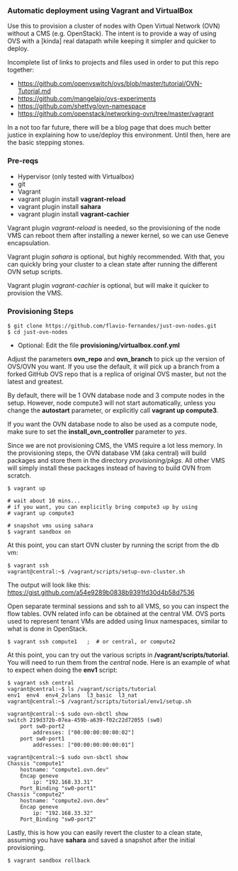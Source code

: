 ### Automatic deployment using Vagrant and VirtualBox

Use this to provision a cluster of nodes with Open Virtual Network
(OVN) without a CMS (e.g. OpenStack). The intent is to provide a way of using OVS
with a [kinda] real datapath while keeping it simpler and quicker to deploy.

Incomplete list of links to projects and files used in order to put this repo together:

- https://github.com/openvswitch/ovs/blob/master/tutorial/OVN-Tutorial.md
- https://github.com/mangelajo/ovs-experiments
- https://github.com/shettyg/ovn-namespace
- https://github.com/openstack/networking-ovn/tree/master/vagrant

In a not too far future, there will be a blog page that does much better justice in explaining how to use/deploy this environment. Until then, here are the basic stepping stones.

### Pre-reqs

- Hypervisor (only tested with Virtualbox)
- git
- Vagrant
- vagrant plugin install **vagrant-reload**
- vagrant plugin install **sahara**
- vagrant plugin install **vagrant-cachier**

Vagrant plugin _vagrant-reload_ is needed, so the provisioning of the node VMS can reboot them after installing a newer kernel, so we can use Geneve encapsulation.

Vagrant plugin _sahara_ is optional, but highly recommended. With that, you can quickly bring your cluster to a clean state after running the different OVN setup scripts.

Vagrant plugin _vagrant-cachier_ is optional, but will make it quicker to provision the VMS.

### Provisioning Steps

    $ git clone https://github.com/flavio-fernandes/just-ovn-nodes.git
    $ cd just-ovn-nodes

- Optional: Edit the file **provisioning/virtualbox.conf.yml**

Adjust the parameters **ovn_repo** and **ovn_branch** to pick up the version of OVS/OVN you want. If you use the default, it will pick up a branch from a forked GitHub OVS repo that is a replica of original OVS master, but not the latest and greatest.

By default, there will be 1 OVN database node and 3 compute nodes in the setup.
However, node compute3 will not start automatically, unless you change the **autostart** parameter, or explicitly call **vagrant up compute3**.

If you want the OVN database node to also be used as a compute node, make sure
to set the **install_ovn_controller** parameter to _yes_.

Since we are not provisioning CMS, the VMS require a lot less memory. In the provisioning steps, the OVN database VM (aka central) will build packages and store them in the directory _provisioning/pkgs_. All other VMS will simply install these packages instead of having to build OVN from scratch.

    $ vagrant up

    # wait about 10 mins...
    # if you want, you can explicitly bring compute3 up by using
    # vagrant up compute3

    # snapshot vms using sahara
    $ vagrant sandbox on

At this point, you can start OVN cluster by running the script from the db vm:

    $ vagrant ssh
    vagrant@central:~$ /vagrant/scripts/setup-ovn-cluster.sh

The output will look like this: https://gist.github.com/a54e9289b0838b9391fd30d4b58d7536

Open separate terminal sessions and ssh to all VMS, so you can inspect the flow tables. OVN related info can be obtained at the central VM. OVS ports used to represent tenant VMs are added using linux namespaces, similar to what is done in OpenStack.

    $ vagrant ssh compute1   ;  # or central, or compute2

At this point, you can try out the various scripts in **/vagrant/scripts/tutorial**. You will
need to run them from the _central_ node.
Here is an example of what to expect when doing the **env1** script:

    $ vagrant ssh central
    vagrant@central:~$ ls /vagrant/scripts/tutorial
    env1  env4  env4_2vlans  l3_basic  l3_nat
    vagrant@central:~$ /vagrant/scripts/tutorial/env1/setup.sh

    vagrant@central:~$ sudo ovn-nbctl show
    switch 219d372b-07ea-459b-a639-f02c22d72055 (sw0)
        port sw0-port2
            addresses: ["00:00:00:00:00:02"]
        port sw0-port1
            addresses: ["00:00:00:00:00:01"]

    vagrant@central:~$ sudo ovn-sbctl show
    Chassis "compute1"
        hostname: "compute1.ovn.dev"
        Encap geneve
            ip: "192.168.33.31"
        Port_Binding "sw0-port1"
    Chassis "compute2"
        hostname: "compute2.ovn.dev"
        Encap geneve
            ip: "192.168.33.32"
        Port_Binding "sw0-port2"

Lastly, this is how you can easily revert the cluster to a clean state,
assuming you have **sahara** and saved a snapshot after the initial provisioning.

    $ vagrant sandbox rollback
